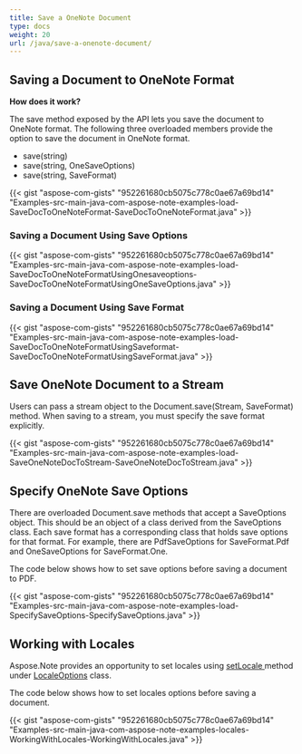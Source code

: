 ```yaml
---
title: Save a OneNote Document
type: docs
weight: 20
url: /java/save-a-onenote-document/
---
```


## **Saving a Document to OneNote Format**
**How does it work?**

The save method exposed by the API lets you save the document to OneNote format. The following three overloaded members provide the option to save the document in OneNote format.

- save(string)
- save(string, OneSaveOptions)
- save(string, SaveFormat)

{{< gist "aspose-com-gists" "952261680cb5075c778c0ae67a69bd14" "Examples-src-main-java-com-aspose-note-examples-load-SaveDocToOneNoteFormat-SaveDocToOneNoteFormat.java" >}}
### **Saving a Document Using Save Options**
{{< gist "aspose-com-gists" "952261680cb5075c778c0ae67a69bd14" "Examples-src-main-java-com-aspose-note-examples-load-SaveDocToOneNoteFormatUsingOnesaveoptions-SaveDocToOneNoteFormatUsingOneSaveOptions.java" >}}
### **Saving a Document Using Save Format**
{{< gist "aspose-com-gists" "952261680cb5075c778c0ae67a69bd14" "Examples-src-main-java-com-aspose-note-examples-load-SaveDocToOneNoteFormatUsingSaveformat-SaveDocToOneNoteFormatUsingSaveFormat.java" >}}
## **Save OneNote Document to a Stream**
Users can pass a stream object to the Document.save(Stream, SaveFormat) method. When saving to a stream, you must specify the save format explicitly.

{{< gist "aspose-com-gists" "952261680cb5075c778c0ae67a69bd14" "Examples-src-main-java-com-aspose-note-examples-load-SaveOneNoteDocToStream-SaveOneNoteDocToStream.java" >}}
## **Specify OneNote Save Options**
There are overloaded Document.save methods that accept a SaveOptions object. This should be an object of a class derived from the SaveOptions class. Each save format has a corresponding class that holds save options for that format. For example, there are PdfSaveOptions for SaveFormat.Pdf and OneSaveOptions for SaveFormat.One.

The code below shows how to set save options before saving a document to PDF.

{{< gist "aspose-com-gists" "952261680cb5075c778c0ae67a69bd14" "Examples-src-main-java-com-aspose-note-examples-load-SpecifySaveOptions-SpecifySaveOptions.java" >}}
## **Working with Locales**
Aspose.Note provides an opportunity to set locales using [setLocale ](https://reference.aspose.com/note/java/com.aspose.note/LocaleOptions#setLocale-java.util.Locale-)method under [LocaleOptions](https://reference.aspose.com/note/java/com.aspose.note/LocaleOptions) class.

The code below shows how to set locales options before saving a document.

{{< gist "aspose-com-gists" "952261680cb5075c778c0ae67a69bd14" "Examples-src-main-java-com-aspose-note-examples-locales-WorkingWithLocales-WorkingWithLocales.java" >}}
